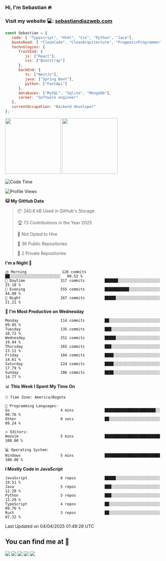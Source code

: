 ### Hi, I'm Sebastian :fire:

### Visit my website 💻: [sebastiandiazweb.com](sebastiandiazweb.com)

```js
const Sebastian = {
   code: [ "Typescript", "Html", "Css", "Python", "Java"],
   booksRead: [ "CleanCode", "CleanArquitecture", "PragmaticProgrammer"],
   technologies: {
      frontEnd: {
         js: ["React"],
         css: ["Bootstrap"]
      },
      backEnd: {
         ts: ["NestJs"],
         java: ["Spring Boot"],
         python: ["FastApi"]
      },
      databases: ["MySQL", "Sqlite", "MongoDb"],
      career: "Software engineer"
   },
   currentOccupation: "Backend developer"
};
```
<div>
<img height=180em src="https://github-readme-stats.vercel.app/api?username=XantX&theme=gruvbox&show_icons=true"/>
<img height=180em src="https://github-readme-stats.vercel.app/api/top-langs/?username=XantX&layout=compact&theme=gruvbox"/>
</div>

<!--START_SECTION:waka-->
![Code Time](http://img.shields.io/badge/Code%20Time-103%20hrs%2033%20mins-blue)

![Profile Views](http://img.shields.io/badge/Profile%20Views-0-blue)

**🐱 My GitHub Data** 

> 📦 240.6 kB Used in GitHub's Storage 
 > 
> 🏆 73 Contributions in the Year 2025
 > 
> 🚫 Not Opted to Hire
 > 
> 📜 36 Public Repositories 
 > 
> 🔑 2 Private Repositories 
 > 
**I'm a Night 🦉** 

```text
🌞 Morning                120 commits         ██░░░░░░░░░░░░░░░░░░░░░░░   09.53 % 
🌆 Daytime                317 commits         ██████░░░░░░░░░░░░░░░░░░░   25.18 % 
🌃 Evening                555 commits         ███████████░░░░░░░░░░░░░░   44.08 % 
🌙 Night                  267 commits         █████░░░░░░░░░░░░░░░░░░░░   21.21 % 
```
📅 **I'm Most Productive on Wednesday** 

```text
Monday                   114 commits         ██░░░░░░░░░░░░░░░░░░░░░░░   09.05 % 
Tuesday                  135 commits         ███░░░░░░░░░░░░░░░░░░░░░░   10.72 % 
Wednesday                251 commits         █████░░░░░░░░░░░░░░░░░░░░   19.94 % 
Thursday                 165 commits         ███░░░░░░░░░░░░░░░░░░░░░░   13.11 % 
Friday                   184 commits         ████░░░░░░░░░░░░░░░░░░░░░   14.61 % 
Saturday                 224 commits         ████░░░░░░░░░░░░░░░░░░░░░   17.79 % 
Sunday                   186 commits         ████░░░░░░░░░░░░░░░░░░░░░   14.77 % 
```


📊 **This Week I Spent My Time On** 

```text
🕑︎ Time Zone: America/Bogota

💬 Programming Languages: 
Go                       4 mins              ███████████████████████░░   90.76 % 
Other                    0 secs              ██░░░░░░░░░░░░░░░░░░░░░░░   09.24 % 

🔥 Editors: 
Neovim                   5 mins              █████████████████████████   100.00 % 

💻 Operating System: 
Windows                  5 mins              █████████████████████████   100.00 % 
```

**I Mostly Code in JavaScript** 

```text
JavaScript               8 repos             █████░░░░░░░░░░░░░░░░░░░░   19.51 % 
Java                     5 repos             ███░░░░░░░░░░░░░░░░░░░░░░   12.20 % 
Python                   5 repos             ███░░░░░░░░░░░░░░░░░░░░░░   12.20 % 
TypeScript               4 repos             ██░░░░░░░░░░░░░░░░░░░░░░░   09.76 % 
Rust                     3 repos             ██░░░░░░░░░░░░░░░░░░░░░░░   07.32 % 
```




 Last Updated on 04/04/2025 01:49:28 UTC
<!--END_SECTION:waka-->

## You can find me at :eyes:

<div> 
  <a href="https://www.instagram.com/zxantx" target="_blank"><img src="https://img.shields.io/badge/-Instagram-%23E4405F?style=for-the-badge&logo=instagram&logoColor=white" target="_blank"></a>
 	<a href="https://www.twitch.tv/xantxx" target="_blank"><img src="https://img.shields.io/badge/Twitch-9146FF?style=for-the-badge&logo=twitch&logoColor=white" target="_blank"></a>
  <a href = "mailto:sebastian.diaz.trabajo@gmail.com"><img src="https://img.shields.io/badge/-Gmail-%23333?style=for-the-badge&logo=gmail&logoColor=white" target="_blank"></a>
  <a href="https://www.linkedin.com/in/sebastian-diaz-torres/" target="_blank"><img src="https://img.shields.io/badge/-LinkedIn-%230077B5?style=for-the-badge&logo=linkedin&logoColor=white" target="_blank"></a> 
    <a href="https://sebastiandiazweb.com/" target="_blank"><img src="https://img.shields.io/badge/-web-%23333?style=for-the-badge&logo=google-chrome&logoColor=yellow" target="_blank"></a> 
  
</div>

